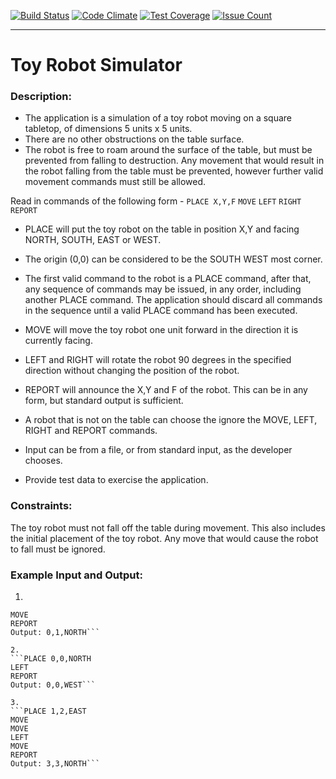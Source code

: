 [![Build Status](https://travis-ci.org/paulieborg/toy_robot.png?branch=master)](https://travis-ci.org/paulieborg/toy_robot)
[![Code Climate](https://codeclimate.com/github/paulieborg/toy_robot/badges/gpa.svg)](https://codeclimate.com/github/paulieborg/toy_robot)
[![Test Coverage](https://codeclimate.com/github/paulieborg/toy_robot/badges/coverage.svg)](https://codeclimate.com/github/paulieborg/toy_robot/coverage)
[![Issue Count](https://codeclimate.com/github/paulieborg/toy_robot/badges/issue_count.svg)](https://codeclimate.com/github/paulieborg/toy_robot)

-----------
# Toy Robot Simulator

### Description:

* The application is a simulation of a toy robot moving on a square tabletop, of dimensions 5 units x 5 units.
* There are no other obstructions on the table surface.
* The robot is free to roam around the surface of the table, but must be prevented from falling to destruction. Any movement 
that would result in the robot falling from the table must be prevented, however further valid movement commands must still 
be allowed.


Read in commands of the following form -
`PLACE X,Y,F`
`MOVE`
`LEFT`
`RIGHT`
`REPORT`

* PLACE will put the toy robot on the table in position X,Y and facing NORTH, SOUTH, EAST or WEST. 
* The origin (0,0) can be considered to be the SOUTH WEST most corner.
* The first valid command to the robot is a PLACE command, after that, any sequence of commands may be issued, in any order, including another PLACE command. The application should discard all commands in the sequence until a valid PLACE command has been executed.
* MOVE will move the toy robot one unit forward in the direction it is currently facing.
* LEFT and RIGHT will rotate the robot 90 degrees in the specified direction without changing the position of the robot.
* REPORT will announce the X,Y and F of the robot. This can be in any form, but standard output is sufficient.

* A robot that is not on the table can choose the ignore the MOVE, LEFT, RIGHT and REPORT commands.
* Input can be from a file, or from standard input, as the developer chooses.
* Provide test data to exercise the application.


### Constraints:

The toy robot must not fall off the table during movement. This also includes the initial placement of the toy robot. 
Any move that would cause the robot to fall must be ignored.

### Example Input and Output:
1.
```PLACE 0,0,NORTH
MOVE
REPORT
Output: 0,1,NORTH```

2.
```PLACE 0,0,NORTH
LEFT
REPORT
Output: 0,0,WEST```

3.
```PLACE 1,2,EAST
MOVE
MOVE
LEFT
MOVE
REPORT
Output: 3,3,NORTH```

